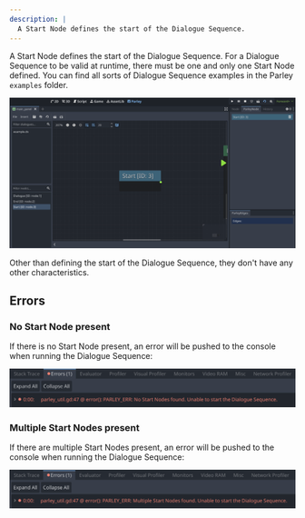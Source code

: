 ```yaml
---
description: |
  A Start Node defines the start of the Dialogue Sequence.
---
```


A Start Node defines the start of the Dialogue Sequence. For a Dialogue Sequence
to be valid at runtime, there must be one and only one Start Node defined. You
can find all sorts of Dialogue Sequence examples in the Parley `examples`
folder.

![start_node](../../../www/static/docs/start/start_node.png)

Other than defining the start of the Dialogue Sequence, they don't have any
other characteristics.

## Errors

### No Start Node present

If there is no Start Node present, an error will be pushed to the console when
running the Dialogue Sequence:

![no_start_node_error](../../../www/static/docs/start/no_start_node_error.png)

### Multiple Start Nodes present

If there are multiple Start Nodes present, an error will be pushed to the
console when running the Dialogue Sequence:

![multiple_start_node_error](../../../www/static/docs/start/multiple_start_node_error.png)
